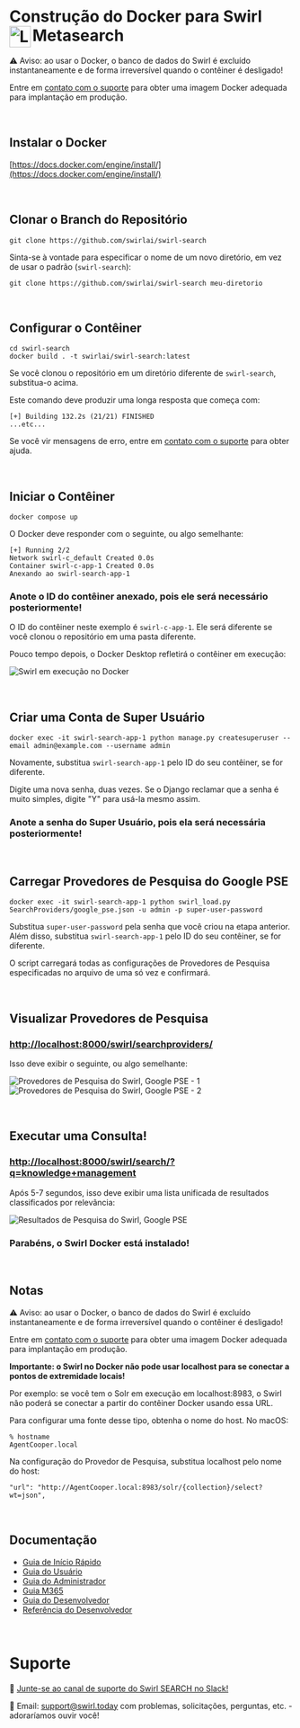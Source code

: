# Construção do Docker para Swirl Metasearch <img alt='Logotipo do Swirl Metasearch' src='https://raw.githubusercontent.com/wiki/swirlai/swirl-search/images/swirl-logo-only-blue.png' width=38 align=left />

:warning: Aviso: ao usar o Docker, o banco de dados do Swirl é excluído instantaneamente e de forma irreversível quando o contêiner é desligado!

Entre em [contato com o suporte](#suporte) para obter uma imagem Docker adequada para implantação em produção.

<br/>

## Instalar o Docker

[https://docs.docker.com/engine/install/](https://docs.docker.com/engine/install/)

<br/>

## Clonar o Branch do Repositório

```
git clone https://github.com/swirlai/swirl-search
```

Sinta-se à vontade para especificar o nome de um novo diretório, em vez de usar o padrão (`swirl-search`):

```
git clone https://github.com/swirlai/swirl-search meu-diretorio
```

<br/>

## Configurar o Contêiner

```
cd swirl-search
docker build . -t swirlai/swirl-search:latest
```

Se você clonou o repositório em um diretório diferente de `swirl-search`, substitua-o acima.

Este comando deve produzir uma longa resposta que começa com:

```
[+] Building 132.2s (21/21) FINISHED
...etc...
```

Se você vir mensagens de erro, entre em [contato com o suporte](#suporte) para obter ajuda.

<br/>

## Iniciar o Contêiner

```
docker compose up
```

O Docker deve responder com o seguinte, ou algo semelhante:

```
[+] Running 2/2
Network swirl-c_default Created 0.0s
Container swirl-c-app-1 Created 0.0s
Anexando ao swirl-search-app-1
```

### Anote o ID do contêiner anexado, pois ele será necessário posteriormente!

O ID do contêiner neste exemplo é `swirl-c-app-1`. Ele será diferente se você clonou o repositório em uma pasta diferente.

Pouco tempo depois, o Docker Desktop refletirá o contêiner em execução:

![Swirl em execução no Docker](https://raw.githubusercontent.com/wiki/swirlai/swirl-search/images/swirl_docker.png)

<br/>

## Criar uma Conta de Super Usuário

```
docker exec -it swirl-search-app-1 python manage.py createsuperuser --email admin@example.com --username admin
```

Novamente, substitua `swirl-search-app-1` pelo ID do seu contêiner, se for diferente.

Digite uma nova senha, duas vezes. Se o Django reclamar que a senha é muito simples, digite "Y" para usá-la mesmo assim.

### Anote a senha do Super Usuário, pois ela será necessária posteriormente!

<br/>

## Carregar Provedores de Pesquisa do Google PSE

```
docker exec -it swirl-search-app-1 python swirl_load.py SearchProviders/google_pse.json -u admin -p super-user-password
```

Substitua `super-user-password` pela senha que você criou na etapa anterior. Além disso, substitua `swirl-search-app-1` pelo ID do seu contêiner, se for diferente.

O script carregará todas as configurações de Provedores de Pesquisa especificadas no arquivo de uma só vez e confirmará.

<br/>

## Visualizar Provedores de Pesquisa

### [http://localhost:8000/swirl/searchproviders/](http://localhost:8000/swirl/searchproviders/)

Isso deve exibir o seguinte, ou algo semelhante:

![Provedores de Pesquisa do Swirl, Google PSE - 1](https://raw.githubusercontent.com/wiki/swirlai/swirl-search/images/swirl_sp_pse-1.png)
![Provedores de Pesquisa do Swirl, Google PSE - 2](https://raw.githubusercontent.com/wiki/swirlai/swirl-search/images/swirl_sp_pse-2.png)

<br/>

## Executar uma Consulta!

### [http://localhost:8000/swirl/search/?q=knowledge+management](http://localhost:8000/swirl/search/?q=knowledge+management)

Após 5-7 segundos, isso deve exibir uma lista unificada de resultados classificados por relevância:

![Resultados de Pesquisa do Swirl, Google PSE](https://raw.githubusercontent.com/wiki/swirlai/swirl-search/images/swirl_results_mixed_1.png)

### Parabéns, o Swirl Docker está instalado!

<br/>

## Notas

:warning: Aviso: ao usar o Docker, o banco de dados do Swirl é excluído instantaneamente e de forma irreversível quando o contêiner é desligado!

Entre em [contato com o suporte](#suporte) para obter uma imagem Docker adequada para implantação em produção.

**Importante: o Swirl no Docker não pode usar localhost para se conectar a pontos de extremidade locais!**

Por exemplo: se você tem o Solr em execução em localhost:8983, o Swirl não poderá se conectar a partir do contêiner Docker usando essa URL.

Para configurar uma fonte desse tipo, obtenha o nome do host. No macOS:

```
% hostname
AgentCooper.local
```

Na configuração do Provedor de Pesquisa, substitua localhost pelo nome do host:

```
"url": "http://AgentCooper.local:8983/solr/{collection}/select?wt=json",
```

<br/>

## Documentação

* [Guia de Início Rápido](https://github.com/swirlai/swirl-search/wiki/1.-Quick-Start)
* [Guia do Usuário](https://github.com/swirlai/swirl-search/wiki/2.-User-Guide)
* [Guia do Administrador](https://github.com/swirlai/swirl-search/wiki/3.-Admin-Guide)
* [Guia M365](https://github.com/swirlai/swirl-search/wiki/4.-M365-Guide)
* [Guia do Desenvolvedor](https://github.com/swirlai/swirl-search/wiki/5.-Developer-Guide)
* [Referência do Desenvolvedor](https://github.com/swirlai/swirl-search/wiki/6.-Developer-Reference)

<br/>

# Suporte

:small_blue_diamond: [Junte-se ao canal de suporte do Swirl SEARCH no Slack!](https://join.slack.com/t/swirlmetasearch/shared_invite/zt-1qk7q02eo-kpqFAbiZJGOdqgYVvR1sfw)

:small_blue_diamond: Email: [support@swirl.today](mailto:support@swirl.today) com problemas, solicitações, perguntas, etc. - adoraríamos ouvir você!
